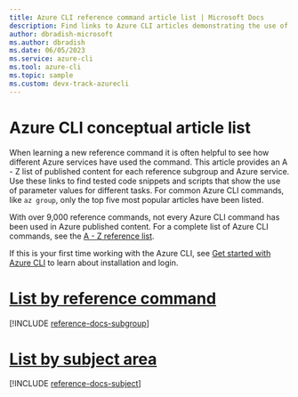 ```yaml
---
title: Azure CLI reference command article list | Microsoft Docs
description: Find links to Azure CLI articles demonstrating the use of reference commands.  Search by reference group or command name.
author: dbradish-microsoft
ms.author: dbradish
ms.date: 06/05/2023
ms.service: azure-cli
ms.tool: azure-cli
ms.topic: sample 
ms.custom: devx-track-azurecli
---
```

<!-- This article is autogenerated. To change the "Sample name" column value, modify the H1 of the article.-->

# Azure CLI conceptual article list

When learning a new reference command it is often helpful to see how different Azure services have used the command.  This article provides an A - Z list of published content for each reference subgroup and Azure service.  Use these links to find tested code snippets and scripts that show the use of parameter values for different tasks.  For common Azure CLI commands, like `az group`, only the top five most popular articles have been listed.

With over 9,000 reference commands, not every Azure CLI command has been used in Azure published content. For a complete list of Azure CLI commands, see the [A - Z reference list](/cli/azure/reference-index).  

If this is your first time working with the Azure CLI, see [Get started with Azure CLI](get-started-with-azure-cli.md) to learn about installation and login.

# [List by reference command](#tab/command)

[!INCLUDE [reference-docs-subgroup](includes/reference-docs-subgroup.md)]

# [List by subject area](#tab/subject)

[!INCLUDE [reference-docs-subject](includes/reference-docs-azure-service.md)]
